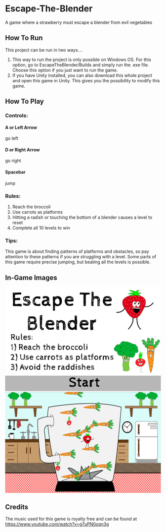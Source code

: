 # Escape-The-Blender
A game where a strawberry must escape a blender from evil vegetables

## How To Run
This project can be run in two ways….
1)	This way to run the project is only possible on Windows OS. For this option, go to EscapeTheBlender/Builds and simply run the .exe file. Choose this option if you just want to run the game.
2)	If you have Unity installed, you can also download this whole project and open this game in Unity. This gives you the possibility to modify this game.

## How To Play
### Controls:
#### A or Left Arrow
go left
#### D or Right Arrow
go right
#### Spacebar
jump

### Rules:
1)	Reach the broccoli 
2)	Use carrots as platforms
3)	Hitting a radish or touching the bottom of a blender causes a level to reset
4)	Complete all 10 levels to win

### Tips:
This game is about finding patterns of platforms and obstacles, so pay attention to these patterns if you are struggling with a level. Some parts of this game require precise jumping, but beating all the levels is possible. 

## In-Game Images
![](TitleScreen.png)
![](InGameImage.png) 

## Credits
The music used for this game is royalty free and can be found at https://www.youtube.com/watch?v=g7uPN0oqn3g
